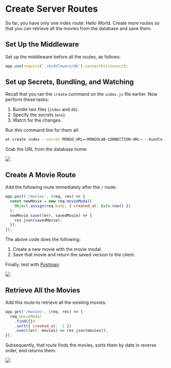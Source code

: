 # Create Server Routes

So far, you have only one index route: Hello World. Create more routes so that you can retrieve all the movies from the database and save them.

## Set Up the Middleware

Set up the middleware before all the routes, as follows:

```javascript
app.use(require('./middleware/db').connectDisconnect);
```

## Set up Secrets, Bundling, and Watching

Recall that you ran the `create` command on the `index.js` file earlier. Now perform these tasks:

1. Bundle two files \(`index` and `db`\).
2. Specify the secrets \(`env`\).
3. Watch for the changes.

Run this command line for them all:

```bash
wt create index --secret MONGO_URL=<MONGOLAB-CONNECTION-URL> --bundle --watch
```

Grab the URL from the database home:

![](https://d2mxuefqeaa7sj.cloudfront.net/s_C4E0BB4A3CA481FA22D9AA6239D953F2B1D94D00408DB28F7AB567E3C6C4DB1A_1521568483599_Screen+Shot+2018-03-20+at+6.53.29+PM.png)

## Create A Movie Route

Add the following route immediately after the `/` route:

```javascript
app.post('/movies', (req, res) => {
  const newMovie = new req.movieModal(
    Object.assign(req.body, { created_at: Date.now() })
  );
  newMovie.save((err, savedMovie) => {
    res.json(savedMovie);
  });
});
```

The above code does the following:

1. Create a new movie with the movie modal.
2. Save that movie and return the saved version to the client.

Finally, test with [Postman](https://www.getpostman.com):

![](https://d2mxuefqeaa7sj.cloudfront.net/s_C4E0BB4A3CA481FA22D9AA6239D953F2B1D94D00408DB28F7AB567E3C6C4DB1A_1521567767849_Screen+Shot+2018-03-20+at+6.42.29+PM.png)

## Retrieve All the Movies

Add this route to retrieve all the existing movies:

```javascript
app.get('/movies', (req, res) => {
  req.movieModal
    .find({})
    .sort({ created_at: -1 })
    .exec((err, movies) => res.json(movies));
});
```

Subsequently, that route finds the movies, sorts them by date in reverse order, and returns them:

![](https://d2mxuefqeaa7sj.cloudfront.net/s_C4E0BB4A3CA481FA22D9AA6239D953F2B1D94D00408DB28F7AB567E3C6C4DB1A_1521568015585_Screen+Shot+2018-03-20+at+6.46.48+PM.png)


